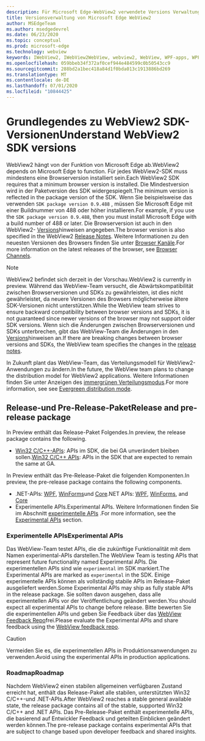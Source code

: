 ```yaml
---
description: Für Microsoft Edge-WebView2 verwendete Versions Verwaltungsmodelle
title: Versionsverwaltung von Microsoft Edge WebView2
author: MSEdgeTeam
ms.author: msedgedevrel
ms.date: 06/23/2020
ms.topic: conceptual
ms.prod: microsoft-edge
ms.technology: webview
keywords: IWebView2, IWebView2WebView, webview2, WebView, WPF-apps, WPF, Edge, ICoreWebView2, ICoreWebView2Host, Browser-Steuerelement, Edge-HTML
ms.openlocfilehash: 059bbeb34f372af0cef944e484599c0b50543cc9
ms.sourcegitcommit: 288bd2a1bec418a84d1f0bda013c1913886bd269
ms.translationtype: MT
ms.contentlocale: de-DE
ms.lasthandoff: 07/01/2020
ms.locfileid: "10844425"
---
```

# <span data-ttu-id="7cfee-104">Grundlegendes zu WebView2 SDK-Versionen</span><span class="sxs-lookup"><span data-stu-id="7cfee-104">Understand WebView2 SDK versions</span></span>  

<span data-ttu-id="7cfee-105">WebView2 hängt von der Funktion von Microsoft Edge ab.</span><span class="sxs-lookup"><span data-stu-id="7cfee-105">WebView2 depends on Microsoft Edge to function.</span></span>  <span data-ttu-id="7cfee-106">Für jedes WebView2-SDK muss mindestens eine Browserversion installiert sein.</span><span class="sxs-lookup"><span data-stu-id="7cfee-106">Each WebView2 SDK requires that a minimum browser version is installed.</span></span>  <span data-ttu-id="7cfee-107">Die Mindestversion wird in der Paketversion des SDK widergespiegelt.</span><span class="sxs-lookup"><span data-stu-id="7cfee-107">The minimum version is reflected in the package version of the SDK.</span></span>  <span data-ttu-id="7cfee-108">Wenn Sie beispielsweise das verwenden `SDK package version 0.9.488` , müssen Sie Microsoft Edge mit einer Buildnummer von 488 oder höher installieren.</span><span class="sxs-lookup"><span data-stu-id="7cfee-108">For example, if you use the `SDK package version 0.9.488`, then you must install Microsoft Edge with a build number of 488 or later.</span></span>  <span data-ttu-id="7cfee-109">Die Browserversion ist auch in den WebView2- [Versions][Releasenotes]hinweisen angegeben.</span><span class="sxs-lookup"><span data-stu-id="7cfee-109">The browser version is also specified in the WebView2 [Release Notes][Releasenotes].</span></span>  <span data-ttu-id="7cfee-110">Weitere Informationen zu den neuesten Versionen des Browsers finden Sie unter [Browser Kanäle][DeployedgeChannels].</span><span class="sxs-lookup"><span data-stu-id="7cfee-110">For more information on the latest releases of the browser, see [Browser Channels][DeployedgeChannels].</span></span>  

> [!NOTE]
> <span data-ttu-id="7cfee-111">WebView2 befindet sich derzeit in der Vorschau.</span><span class="sxs-lookup"><span data-stu-id="7cfee-111">WebView2 is currently in preview.</span></span>  <span data-ttu-id="7cfee-112">Während das WebView-Team versucht, die Abwärtskompatibilität zwischen Browserversionen und SDKs zu gewährleisten, ist dies nicht gewährleistet, da neuere Versionen des Browsers möglicherweise ältere SDK-Versionen nicht unterstützen.</span><span class="sxs-lookup"><span data-stu-id="7cfee-112">While the WebView team strives to ensure backward compatibility between browser versions and SDKs, it is not guaranteed since newer versions of the browser may not support older SDK versions.</span></span>  <span data-ttu-id="7cfee-113">Wenn sich die Änderungen zwischen Browserversionen und SDKs unterbrechen, gibt das WebView-Team die Änderungen in den [Versions][Releasenotes]hinweisen an.</span><span class="sxs-lookup"><span data-stu-id="7cfee-113">If there are breaking changes between browser versions and SDKs, the WebView team specifies the changes in the [release notes][Releasenotes].</span></span>  

<span data-ttu-id="7cfee-114">In Zukunft plant das WebView-Team, das Verteilungsmodell für WebView2-Anwendungen zu ändern.</span><span class="sxs-lookup"><span data-stu-id="7cfee-114">In the future, the  WebView team plans to change the distribution model for WebView2 applications.</span></span>  <span data-ttu-id="7cfee-115">Weitere Informationen finden Sie unter Anzeigen des [immergrünen Verteilungsmodus][DistributionEvergreenMode].</span><span class="sxs-lookup"><span data-stu-id="7cfee-115">For more information, see see [Evergreen distribution mode][DistributionEvergreenMode].</span></span>  
 
## <span data-ttu-id="7cfee-116">Release-und Pre-Release-Paket</span><span class="sxs-lookup"><span data-stu-id="7cfee-116">Release and pre-release package</span></span>  

<span data-ttu-id="7cfee-117">In Preview enthält das Release-Paket Folgendes.</span><span class="sxs-lookup"><span data-stu-id="7cfee-117">In preview, the release package contains the following.</span></span>  

*   <span data-ttu-id="7cfee-118">[Win32 C/C++-APIs][ReferenceWin3209538]: APIs im SDK, die bei GA unverändert bleiben sollen.</span><span class="sxs-lookup"><span data-stu-id="7cfee-118">[Win32 C/C++ APIs][ReferenceWin3209538]: APIs in the SDK that are expected to remain the same at GA.</span></span> 

<span data-ttu-id="7cfee-119">In Preview enthält das Pre-Release-Paket die folgenden Komponenten.</span><span class="sxs-lookup"><span data-stu-id="7cfee-119">In preview, the pre-release package contains the following components.</span></span>  

*   <span data-ttu-id="7cfee-120">.NET-APIs: [WPF][ReferenceWpf09515], [WinForms][ReferenceWinforms09515]und [Core][ReferenceDotnet09538]</span><span class="sxs-lookup"><span data-stu-id="7cfee-120">.NET APIs: [WPF][ReferenceWpf09515], [WinForms][ReferenceWinforms09515], and [Core][ReferenceDotnet09538]</span></span>
*   <span data-ttu-id="7cfee-121">Experimentelle APIs.</span><span class="sxs-lookup"><span data-stu-id="7cfee-121">Experimental APIs.</span></span>  <span data-ttu-id="7cfee-122">Weitere Informationen finden Sie im Abschnitt [experimentelle APIs](#experimental-apis) .</span><span class="sxs-lookup"><span data-stu-id="7cfee-122">For more information, see the [Experimental APIs](#experimental-apis) section.</span></span>  

### <span data-ttu-id="7cfee-123">Experimentelle APIs</span><span class="sxs-lookup"><span data-stu-id="7cfee-123">Experimental APIs</span></span>  

<span data-ttu-id="7cfee-124">Das WebView-Team testet APIs, die die zukünftige Funktionalität mit dem Namen experimental-APIs darstellen.</span><span class="sxs-lookup"><span data-stu-id="7cfee-124">The WebView Team is testing APIs that represent future functionality named Experimental APIs.</span></span>  <span data-ttu-id="7cfee-125">Die experimentellen APIs sind wie `experimental` im SDK markiert.</span><span class="sxs-lookup"><span data-stu-id="7cfee-125">The Experimental APIs are marked as `experimental` in the SDK.</span></span>  <span data-ttu-id="7cfee-126">Einige experimentelle APIs können als vollständig stabile APIs im Release-Paket ausgeliefert werden.</span><span class="sxs-lookup"><span data-stu-id="7cfee-126">Some Experimental APIs may ship as fully stable APIs in the release package.</span></span>  <span data-ttu-id="7cfee-127">Sie sollten davon ausgehen, dass alle experimentellen APIs vor der Veröffentlichung geändert werden.</span><span class="sxs-lookup"><span data-stu-id="7cfee-127">You should expect all experimental APIs to change before release.</span></span>  <span data-ttu-id="7cfee-128">Bitte bewerten Sie die experimentellen APIs und geben Sie Feedback über das [WebView Feedback Repo][GithubMicrosoftedgeWebviewfeedback]frei.</span><span class="sxs-lookup"><span data-stu-id="7cfee-128">Please evaluate the Experimental APIs and share feedback using the [WebView feedback repo][GithubMicrosoftedgeWebviewfeedback].</span></span>   

> [!CAUTION]
> <span data-ttu-id="7cfee-129">Vermeiden Sie es, die experimentellen APIs in Produktionsanwendungen zu verwenden.</span><span class="sxs-lookup"><span data-stu-id="7cfee-129">Avoid using the experimental APIs in production applications.</span></span>  

### <span data-ttu-id="7cfee-130">Roadmap</span><span class="sxs-lookup"><span data-stu-id="7cfee-130">Roadmap</span></span>  

<span data-ttu-id="7cfee-131">Nachdem WebView2 einen stabilen allgemeinen verfügbaren Zustand erreicht hat, enthält das Release-Paket alle stabilen, unterstützten Win32 C/C++-und .NET-APIs.</span><span class="sxs-lookup"><span data-stu-id="7cfee-131">After WebView2 reaches a stable general available state, the release package contains all of the stable, supported Win32 C/C++ and .NET APIs.</span></span>  <span data-ttu-id="7cfee-132">Das Pre-Release-Paket enthält experimentelle APIs, die basierend auf Entwickler Feedback und geteilten Einblicken geändert werden können.</span><span class="sxs-lookup"><span data-stu-id="7cfee-132">The pre-release package contains experimental APIs that are subject to change based upon developer feedback and shared insights.</span></span>  

<!--links -->

[DistributionEvergreenMode]: ./distribution.md#evergreen-distribution-mode "Evergreen-Verteilungsmodus – Verteilung von Anwendungen mit WebView2 | Microsoft docs"  
[ReferenceDotnet09538]: ../reference/dotnet/0-9-538-reference-webview2.md "Referenz (WebView2) | Microsoft docs"  
[ReferenceWinforms09515]: ../reference/winforms/0-9-515-reference-webview2.md "Referenz (WebView2) | Microsoft docs"  
[ReferenceWin3209538]: ../reference/win32/0-9-538-reference-webview2.md "Referenz (WebView2) | Microsoft docs"  
[ReferenceWpf09515]: ../reference/wpf/0-9-515-reference-webview2.md "Referenz (WebView2) | Microsoft docs"  
[Releasenotes]: ../releasenotes.md "Anmerkungen zu dieser Version von WebView2 SDK | Microsoft docs"  

[DeployedgeChannels]: /deployedge/microsoft-edge-channels "Übersicht über die Microsoft Edge-Kanäle | Microsoft docs"  

[GithubMicrosoftedgeWebviewfeedback]: https://github.com/MicrosoftEdge/WebViewFeedback "WebView-Feedback-MicrosoftEdge/WebViewFeedback | GitHub"  
